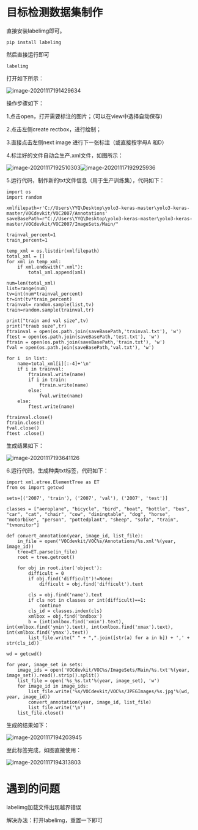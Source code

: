# 目标检测数据集制作

直接安装labelimg即可。

```
pip install labelimg
```

然后直接运行即可

```
labelimg
```

打开如下所示：

![image-20201117191429634](C:\Users\YYQ\AppData\Roaming\Typora\typora-user-images\image-20201117191429634.png)

操作步骤如下：

1.点击open，打开需要标注的图片；（可以在view中选择自动保存）

2.点击左侧create rectbox，进行绘制；

3.直接点击左侧next image 进行下一张标注（或直接按字母A 和D）

4.标注好的文件自动会生产.xml文件，如图所示：

![image-20201117192510303](C:\Users\YYQ\AppData\Roaming\Typora\typora-user-images\image-20201117192510303.png)![image-20201117192925936](C:\Users\YYQ\AppData\Roaming\Typora\typora-user-images\image-20201117192925936.png)

5.运行代码，制作新的txt文件信息（用于生产训练集），代码如下：

```
import os
import random 
 
xmlfilepath=r'C://Users\YYQ\Desktop\yolo3-keras-master\yolo3-keras-master/VOCdevkit/VOC2007/Annotations'
saveBasePath=r"C://Users\YYQ\Desktop\yolo3-keras-master\yolo3-keras-master/VOCdevkit/VOC2007/ImageSets/Main/"
 
trainval_percent=1
train_percent=1

temp_xml = os.listdir(xmlfilepath)
total_xml = []
for xml in temp_xml:
    if xml.endswith(".xml"):
        total_xml.append(xml)

num=len(total_xml)  
list=range(num)  
tv=int(num*trainval_percent)  
tr=int(tv*train_percent)  
trainval= random.sample(list,tv)  
train=random.sample(trainval,tr)  
 
print("train and val size",tv)
print("traub suze",tr)
ftrainval = open(os.path.join(saveBasePath,'trainval.txt'), 'w')  
ftest = open(os.path.join(saveBasePath,'test.txt'), 'w')  
ftrain = open(os.path.join(saveBasePath,'train.txt'), 'w')  
fval = open(os.path.join(saveBasePath,'val.txt'), 'w')  
 
for i  in list:  
    name=total_xml[i][:-4]+'\n'  
    if i in trainval:  
        ftrainval.write(name)  
        if i in train:  
            ftrain.write(name)  
        else:  
            fval.write(name)  
    else:  
        ftest.write(name)  
  
ftrainval.close()  
ftrain.close()  
fval.close()  
ftest .close()

```

生成结果如下：

![image-20201117193641126](C:\Users\YYQ\AppData\Roaming\Typora\typora-user-images\image-20201117193641126.png)

6.运行代码，生成种类txt标签，代码如下：

```
import xml.etree.ElementTree as ET
from os import getcwd

sets=[('2007', 'train'), ('2007', 'val'), ('2007', 'test')]

classes = ["aeroplane", "bicycle", "bird", "boat", "bottle", "bus", "car", "cat", "chair", "cow", "diningtable", "dog", "horse", "motorbike", "person", "pottedplant", "sheep", "sofa", "train", "tvmonitor"]

def convert_annotation(year, image_id, list_file):
    in_file = open('VOCdevkit/VOC%s/Annotations/%s.xml'%(year, image_id))
    tree=ET.parse(in_file)
    root = tree.getroot()

    for obj in root.iter('object'):
        difficult = 0 
        if obj.find('difficult')!=None:
            difficult = obj.find('difficult').text
            
        cls = obj.find('name').text
        if cls not in classes or int(difficult)==1:
            continue
        cls_id = classes.index(cls)
        xmlbox = obj.find('bndbox')
        b = (int(xmlbox.find('xmin').text), int(xmlbox.find('ymin').text), int(xmlbox.find('xmax').text), int(xmlbox.find('ymax').text))
        list_file.write(" " + ",".join([str(a) for a in b]) + ',' + str(cls_id))

wd = getcwd()

for year, image_set in sets:
    image_ids = open('VOCdevkit/VOC%s/ImageSets/Main/%s.txt'%(year, image_set)).read().strip().split()
    list_file = open('%s_%s.txt'%(year, image_set), 'w')
    for image_id in image_ids:
        list_file.write('%s/VOCdevkit/VOC%s/JPEGImages/%s.jpg'%(wd, year, image_id))
        convert_annotation(year, image_id, list_file)
        list_file.write('\n')
    list_file.close()

```

生成的结果如下：

![image-20201117194203945](C:\Users\YYQ\AppData\Roaming\Typora\typora-user-images\image-20201117194203945.png)

至此标签完成，如图直接使用：

![image-20201117194313803](C:\Users\YYQ\AppData\Roaming\Typora\typora-user-images\image-20201117194313803.png)





# 遇到的问题

labelimg加载文件出现越界错误

解决办法：打开labelimg，重置一下即可